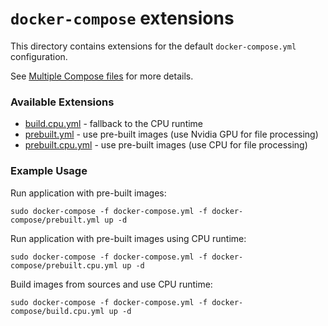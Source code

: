 # `docker-compose` extensions

This directory contains extensions for the default `docker-compose.yml` configuration.

See [Multiple Compose files](https://docs.docker.com/compose/extends/) for more details. 

### Available Extensions
 * [build.cpu.yml](./build.cpu.yml) - fallback to the CPU runtime
 * [prebuilt.yml](./prebuilt.yml) - use pre-built images (use Nvidia GPU for file processing)
 * [prebuilt.cpu.yml](./prebuilt.cpu.yml) - use pre-built images (use CPU for file processing)


### Example Usage

Run application with pre-built images: 
```
sudo docker-compose -f docker-compose.yml -f docker-compose/prebuilt.yml up -d
```

Run application with pre-built images using CPU runtime: 
```
sudo docker-compose -f docker-compose.yml -f docker-compose/prebuilt.cpu.yml up -d
```

Build images from sources and use CPU runtime:
```
sudo docker-compose -f docker-compose.yml -f docker-compose/build.cpu.yml up -d
```

